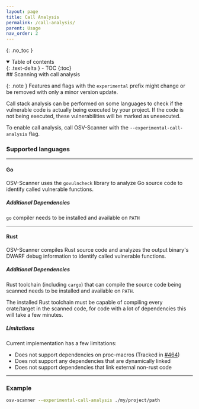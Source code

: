 ```yaml
---
layout: page
title: Call Analysis
permalink: /call-analysis/
parent: Usage
nav_order: 2
---
```

{: .no_toc }

<details open markdown="block">
  <summary>
    Table of contents
  </summary>
  {: .text-delta }
- TOC
{:toc}
</details>
## Scanning with call analysis  

{: .note }
Features and flags with the `experimental` prefix might change or be removed with only a minor version update.

Call stack analysis can be performed on some languages to check if the 
vulnerable code is actually being executed by your project. If the code
is not being executed, these vulnerabilities will be marked as unexecuted.

To enable call analysis, call OSV-Scanner with the `--experimental-call-analysis` flag.

### Supported languages

---

#### **Go**

OSV-Scanner uses the `govulncheck` library to analyze Go source code to identify called vulnerable functions.

##### Additional Dependencies

`go` compiler needs to be installed and available on `PATH`    

---

#### **Rust**

OSV-Scanner compiles Rust source code and analyzes the output binary's DWARF debug information to identify called vulnerable functions.

##### Additional Dependencies

Rust toolchain (including `cargo`) that can compile the source code being scanned needs to be installed and available on `PATH`.

The installed Rust toolchain must be capable of compiling every crate/target in the scanned code, for code with
a lot of dependencies this will take a few minutes.

##### **Limitations**

Current implementation has a few limitations:

- Does not support dependencies on proc-macros (Tracked in [#464](https://github.com/google/osv-scanner/issues/464))
- Does not support any dependencies that are dynamically linked
- Does not support dependencies that link external non-rust code

---

### Example
```bash
osv-scanner --experimental-call-analysis ./my/project/path
```